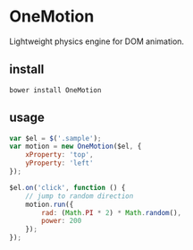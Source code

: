 # OneMotion

Lightweight physics engine for DOM animation.

## install

```
bower install OneMotion
```

## usage

```javascript
var $el = $('.sample');
var motion = new OneMotion($el, {
    xProperty: 'top',
    yProperty: 'left'
});

$el.on('click', function () {
    // jump to random direction
    motion.run({
        rad: (Math.PI * 2) * Math.random(),
        power: 200
    });
});


```